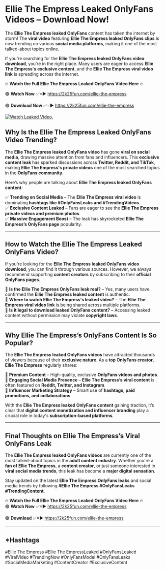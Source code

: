 # Ellie The Empress Leaked OnlyFans Videos – Download Now!

The **Ellie The Empress leaked OnlyFans** content has taken the internet by storm! The **viral video** featuring **Ellie The Empress leaked OnlyFans clips** is now trending on various **social media platforms**, making it one of the most talked-about topics online.  

If you're searching for the **Ellie The Empress leaked OnlyFans video download**, you’re in the right place. Many users are eager to access **Ellie The Empress's exclusive content**, and the **Ellie The Empress viral video link** is spreading across the internet.  

🔥 **Watch the Full Ellie The Empress Leaked OnlyFans Video Here** 🔥  

🟢 **Watch Now** ✅=► https://2k25fun.com/ellie-the-empress

🟢 **Download Now** ✅=► https://2k25fun.com/ellie-the-empress

[![Watch Leaked Video.](https://miro.medium.com/v2/resize:fit:828/format:webp/1*cilzJN44JGOrTw9NJCrNHA.gif "Watch Leaked Video")](https://2k25fun.com/ellie-the-empress)

## **Why Is the Ellie The Empress Leaked OnlyFans Video Trending?**  

The **Ellie The Empress leaked OnlyFans video** has gone **viral on social media**, drawing massive attention from fans and influencers. This **exclusive content leak** has sparked discussions across **Twitter, Reddit, and TikTok**, making **Ellie The Empress's private videos** one of the most searched topics in the **OnlyFans community**.  

Here’s why people are talking about **Ellie The Empress leaked OnlyFans content**:  

✅ **Trending on Social Media** – The **Ellie The Empress viral video** is dominating **hashtags like #OnlyFansLeaks and #TrendingVideos**.  
✅ **Exclusive Content Leaked** – Fans are eager to see the **Ellie The Empress private videos and premium photos**.  
✅ **Massive Engagement Boost** – The leak has skyrocketed **Ellie The Empress’s OnlyFans page** popularity.  

---

## **How to Watch the Ellie The Empress Leaked OnlyFans Video?**  

If you're looking for the **Ellie The Empress leaked OnlyFans video download**, you can find it through various sources. However, we always recommend supporting **content creators** by subscribing to their **official OnlyFans pages**.  

🔹 **Is the Ellie The Empress OnlyFans leak real?** – Yes, many users have confirmed the **Ellie The Empress leaked content** is authentic.  
🔹 **Where to watch Ellie The Empress's leaked video?** – The **Ellie The Empress viral video link** is being shared across multiple platforms.  
🔹 **Is it legal to download leaked OnlyFans content?** – Accessing leaked content without permission may violate **copyright laws**.  

---

## **Why Ellie The Empress’s OnlyFans Content Is So Popular?**  

The **Ellie The Empress leaked OnlyFans videos** have attracted thousands of viewers because of their **exclusive nature**. As a **top OnlyFans creator**, **Ellie The Empress** regularly shares:  

📌 **Premium Content** – High-quality, exclusive **OnlyFans videos and photos**.  
📌 **Engaging Social Media Presence** – **Ellie The Empress’s viral content** is often featured on **Reddit, Twitter, and Instagram**.  
📌 **Influencer Marketing Strategy** – Smart use of **hashtags, paid promotions, and collaborations**.  

With the **Ellie The Empress leaked OnlyFans content** gaining traction, it’s clear that **digital content monetization and influencer branding** play a crucial role in today's **subscription-based platforms**.  

---

## **Final Thoughts on Ellie The Empress’s Viral OnlyFans Leak**  

The **Ellie The Empress leaked OnlyFans videos** are currently one of the most talked-about topics in the **adult content industry**. Whether you're a **fan of Ellie The Empress**, a **content creator**, or just someone interested in **viral social media trends**, this leak has become a **major digital sensation**.  

Stay updated on the latest **Ellie The Empress OnlyFans leaks** and social media trends by following **#Ellie The Empress #OnlyFansLeaks #TrendingContent**.  

🔥 **Watch the Full Ellie The Empress Leaked OnlyFans Video Here** 🔥  
🟢 **Watch Now** ✅=► https://2k25fun.com/ellie-the-empress

🟢 **Download** ✅=► https://2k25fun.com/ellie-the-empress

---

## *Hashtags
#Ellie The Empress #Ellie The EmpressLeaked #OnlyFansLeaked #ViralVideo #TrendingNow #OnlyFansModel #OnlyFansLeaks #SocialMediaMarketing #ContentCreator #ExclusiveContent  